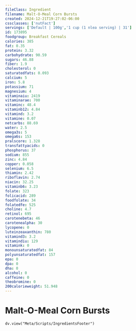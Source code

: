 ```yaml
---
fileClass: Ingredient
filename: Malt-O-Meal Corn Bursts
created: 2024-12-21T19:27:02-06:00
cssclasses: ['nutFact']
servings: ['Default | 100g','1 cup (1 nlea serving) | 31']
id: 173895
foodgroup: Breakfast Cereals
calories: 385
fat: 0.35
protein: 3.32
carbohydrate: 90.59
sugars: 46.88
fiber: 1.9
cholesterol: 0
saturatedfats: 0.093
calcium: 5
iron: 5.8
potassium: 71
magnesium: 4
vitaminaiu: 2419
vitaminarae: 700
vitaminc: 48.4
vitaminb12: 4.84
vitamind: 3.2
vitamine: 0.07
netcarbs: 88.69
water: 2.5
omega3s: 5
omega6s: 153
pralscore: 1.328
transfattyacids: 0
phosphorus: 37
sodium: 855
zinc: 4.84
copper: 0.058
selenium: 6.5
thiamin: 2.42
riboflavin: 2.74
niacin: 32.25
vitaminb6: 3.23
folate: 323
folicacid: 289
foodfolate: 34
folatedfe: 525
choline: 4.7
retinol: 695
carotenebeta: 46
carotenealpha: 30
lycopene: 0
luteinzeaxanthin: 780
vitamind3: 3.2
vitamindiu: 129
vitamink: 0
monounsaturatedfat: 84
polyunsaturatedfat: 157
epa: 0
dpa: 0
dha: 0
alcohol: 0
caffeine: 0
theobromine: 0
200calorieweight: 51.948
---
```


# Malt-O-Meal Corn Bursts

```dataviewjs
dv.view("Meta/Scripts/IngredientsFooter")
```